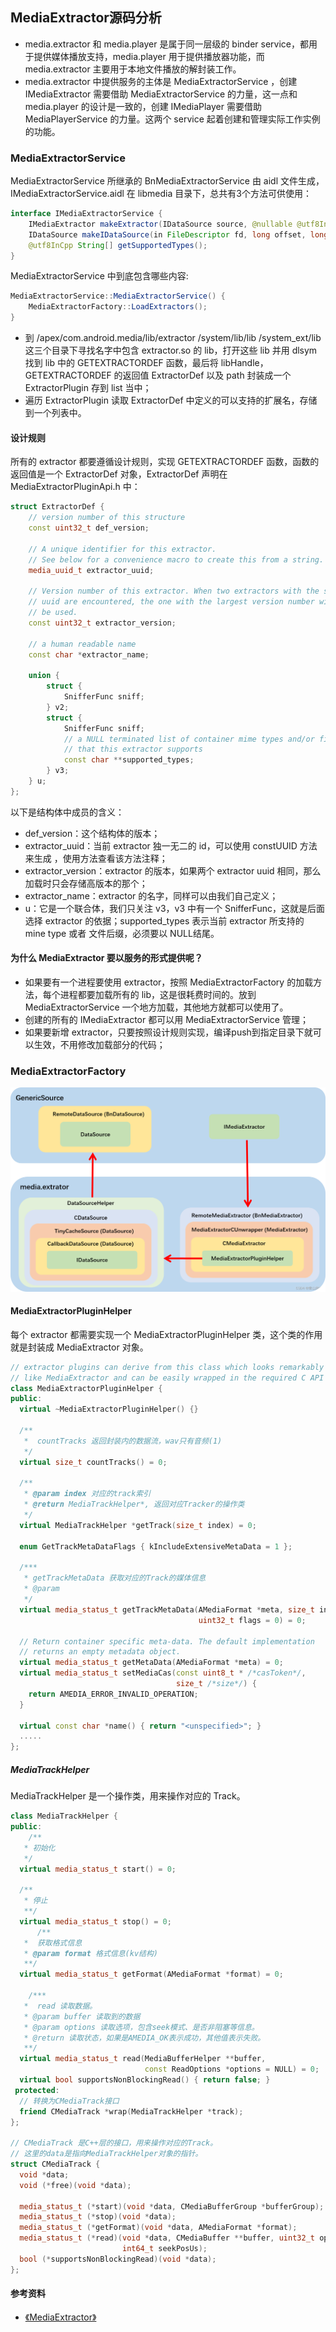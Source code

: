 ## MediaExtractor源码分析
+ media.extractor 和 media.player 是属于同一层级的 binder service，都用于提供媒体播放支持，media.player 用于提供播放器功能，而 media.extractor 主要用于本地文件播放的解封装工作。
+ media.extractor 中提供服务的主体是 MediaExtractorService ，创建 IMediaExtractor 需要借助 MediaExtractorService 的力量，这一点和 media.player 的设计是一致的，创建 IMediaPlayer 需要借助 MediaPlayerService 的力量。这两个 service 起着创建和管理实际工作实例的功能。


### MediaExtractorService
MediaExtractorService 所继承的 BnMediaExtractorService 由 aidl 文件生成，IMediaExtractorService.aidl 在 libmedia 目录下，总共有3个方法可供使用：
```java
interface IMediaExtractorService {
    IMediaExtractor makeExtractor(IDataSource source, @nullable @utf8InCpp String mime);
    IDataSource makeIDataSource(in FileDescriptor fd, long offset, long length);
    @utf8InCpp String[] getSupportedTypes();
}
```
MediaExtractorService 中到底包含哪些内容:
```java
MediaExtractorService::MediaExtractorService() {
    MediaExtractorFactory::LoadExtractors();
}
```
+ 到 /apex/com.android.media/lib/extractor /system/lib/lib /system_ext/lib 这三个目录下寻找名字中包含 extractor.so 的 lib，打开这些 lib 并用 dlsym 找到 lib 中的 GETEXTRACTORDEF 函数，最后将 libHandle，GETEXTRACTORDEF 的返回值 ExtractorDef 以及 path 封装成一个 ExtractorPlugin 存到 list 当中；
+ 遍历 ExtractorPlugin 读取 ExtractorDef 中定义的可以支持的扩展名，存储到一个列表中。

#### 设计规则
所有的 extractor 都要遵循设计规则，实现 GETEXTRACTORDEF 函数，函数的返回值是一个 ExtractorDef 对象，ExtractorDef 声明在 MediaExtractorPluginApi.h 中：
```c++
struct ExtractorDef {
    // version number of this structure
    const uint32_t def_version;

    // A unique identifier for this extractor.
    // See below for a convenience macro to create this from a string.
    media_uuid_t extractor_uuid;

    // Version number of this extractor. When two extractors with the same
    // uuid are encountered, the one with the largest version number will
    // be used.
    const uint32_t extractor_version;

    // a human readable name
    const char *extractor_name;

    union {
        struct {
            SnifferFunc sniff;
        } v2;
        struct {
            SnifferFunc sniff;
            // a NULL terminated list of container mime types and/or file extensions
            // that this extractor supports
            const char **supported_types;
        } v3;
    } u;
};
```
以下是结构体中成员的含义：
+ def_version：这个结构体的版本；
+ extractor_uuid：当前 extractor 独一无二的 id，可以使用 constUUID 方法来生成 ，使用方法查看该方法注释；
+ extractor_version：extractor 的版本，如果两个 extractor uuid 相同，那么加载时只会存储高版本的那个；
+ extractor_name：extractor 的名字，同样可以由我们自己定义；
+ u：它是一个联合体，我们只关注 v3，v3 中有一个 SnifferFunc，这就是后面选择 extractor 的依据；supported_types 表示当前 extractor 所支持的 mine type 或者 文件后缀，必须要以 NULL结尾。

#### 为什么 MediaExtractor 要以服务的形式提供呢？
+ 如果要有一个进程要使用 extractor，按照 MediaExtractorFactory 的加载方法，每个进程都要加载所有的 lib，这是很耗费时间的。放到 MediaExtractorService 一个地方加载，其他地方就都可以使用了。
+ 创建的所有的 IMediaExtractor 都可以用 MediaExtractorService 管理；
+ 如果要新增 extractor，只要按照设计规则实现，编译push到指定目录下就可以生效，不用修改加载部分的代码；

### MediaExtractorFactory
![MediaExtractorFactory](./imgs/MediaExtractorFactory.png)
#### MediaExtractorPluginHelper
每个 extractor 都需要实现一个 MediaExtractorPluginHelper 类，这个类的作用就是封装成 MediaExtractor 对象。
```c++
// extractor plugins can derive from this class which looks remarkably
// like MediaExtractor and can be easily wrapped in the required C API
class MediaExtractorPluginHelper {
public:
  virtual ~MediaExtractorPluginHelper() {}

  /**
   *  countTracks 返回封装内的数据流，wav只有音频(1)
   */
  virtual size_t countTracks() = 0;

  /**
   * @param index 对应的track索引
   * @return MediaTrackHelper*, 返回对应Tracker的操作类
   */
  virtual MediaTrackHelper *getTrack(size_t index) = 0;

  enum GetTrackMetaDataFlags { kIncludeExtensiveMetaData = 1 };

  /***
   * getTrackMetaData 获取对应的Track的媒体信息
   * @param
   */
  virtual media_status_t getTrackMetaData(AMediaFormat *meta, size_t index,
                                          uint32_t flags = 0) = 0;

  // Return container specific meta-data. The default implementation
  // returns an empty metadata object.
  virtual media_status_t getMetaData(AMediaFormat *meta) = 0;
  virtual media_status_t setMediaCas(const uint8_t * /*casToken*/,
                                     size_t /*size*/) {
    return AMEDIA_ERROR_INVALID_OPERATION;
  }

  virtual const char *name() { return "<unspecified>"; }
  .....
};
```
##### MediaTrackHelper
MediaTrackHelper 是一个操作类，用来操作对应的 Track。
```c++
class MediaTrackHelper {
public:
    /**
   * 初始化
   */
  virtual media_status_t start() = 0;

  /**
   * 停止
   **/
  virtual media_status_t stop() = 0;
      /**
   *  获取格式信息
   * @param format 格式信息(kv结构)
   **/
  virtual media_status_t getFormat(AMediaFormat *format) = 0;

    /***
   *  read 读取数据。
   * @param buffer 读取到的数据
   * @param options 读取选项，包含seek模式、是否非阻塞等信息。
   * @return 读取状态，如果是AMEDIA_OK表示成功，其他值表示失败。
   **/
  virtual media_status_t read(MediaBufferHelper **buffer,
                              const ReadOptions *options = NULL) = 0;
  virtual bool supportsNonBlockingRead() { return false; }
 protected:
  // 转换为CMediaTrack接口
  friend CMediaTrack *wrap(MediaTrackHelper *track);
};

// CMediaTrack 是C++层的接口，用来操作对应的Track。
// 这里的data是指向MediaTrackHelper对象的指针。
struct CMediaTrack {
  void *data;
  void (*free)(void *data);

  media_status_t (*start)(void *data, CMediaBufferGroup *bufferGroup);
  media_status_t (*stop)(void *data);
  media_status_t (*getFormat)(void *data, AMediaFormat *format);
  media_status_t (*read)(void *data, CMediaBuffer **buffer, uint32_t options,
                         int64_t seekPosUs);
  bool (*supportsNonBlockingRead)(void *data);
};
```
#### 参考资料
+ [《MediaExtractor》](https://blog.csdn.net/qq_41828351/article/details/132482965)